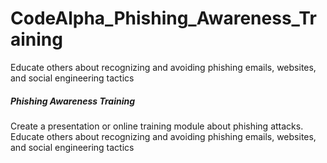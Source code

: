 # CodeAlpha_Phishing_Awareness_Training
Educate others about recognizing and avoiding phishing emails, websites, and social engineering tactics

##### Phishing Awareness Training
Create a presentation or online training module about
phishing attacks. Educate others about recognizing and
avoiding phishing emails, websites, and social
engineering tactics

